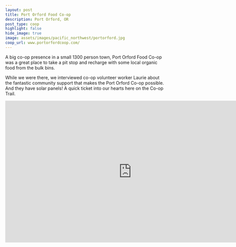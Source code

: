 ```yaml
---
layout: post
title: Port Orford Food Co-op
description: Port Orford, OR
post_type: coop
highlight: false
hide_image: true
image: assets/images/pacific_northwest/portorford.jpg
coop_url: www.portorfordcoop.com/
---
```


A big co-op presence in a small 1300 person town, Port Orford Food Co-op was a great place to take a pit stop and recharge with some local organic food from the bulk bins.

While we were there, we interviewed co-op volunteer worker Laurie about the fantastic community support that makes the Port Orford Co-op possible. And they have solar panels! A quick ticket into our hearts here on the Co-op Trail.

<div class="iframe-wrapper">
<iframe width="800" height="450" src="https://www.youtube.com/embed/a_PyTgyrW7g" title="YouTube video player" frameborder="0" allow="accelerometer; autoplay; clipboard-write; encrypted-media; gyroscope; picture-in-picture" allowfullscreen></iframe>
</div>